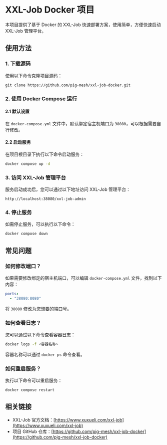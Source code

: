 # XXL-Job Docker 项目

本项目提供了基于 Docker 的 XXL-Job 快速部署方案，使用简单，方便快速启动 XXL-Job 管理平台。

## 使用方法

### 1. 下载源码

使用以下命令克隆项目源码：

```shell
git clone https://github.com/pig-mesh/xxl-job-docker.git
```

### 2. 使用 Docker Compose 运行

#### 2.1 默认设置

在 `docker-compose.yml` 文件中，默认绑定宿主机端口为 `38080`，可以根据需要自行修改。

#### 2.2 启动服务

在项目根目录下执行以下命令启动服务：

```bash
docker compose up -d
```

### 3. 访问 XXL-Job 管理平台

服务启动成功后，您可以通过以下地址访问 XXL-Job 管理平台：

```
http://localhost:38080/xxl-job-admin
```

### 4. 停止服务

如需停止服务，可以执行以下命令：

```bash
docker compose down
```

## 常见问题

### 如何修改端口？

如果需要修改绑定的宿主机端口，可以编辑 `docker-compose.yml` 文件，找到以下内容：

```yaml
ports:
  - "38080:8080"
```

将 `38080` 修改为您想要的端口号。

### 如何查看日志？

您可以通过以下命令查看容器日志：

```bash
docker logs -f <容器名称>
```

容器名称可以通过 `docker ps` 命令查看。

### 如何重启服务？

执行以下命令可以重启服务：

```bash
docker compose restart
```

## 相关链接

- XXL-Job 官方文档：[https://www.xuxueli.com/xxl-job](https://www.xuxueli.com/xxl-job)
- 项目 GitHub 仓库：[https://github.com/pig-mesh/xxl-job-docker](https://github.com/pig-mesh/xxl-job-docker)

